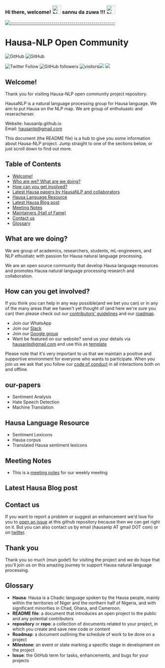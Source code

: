 ### Hi there,  welcome! <img src="https://user-images.githubusercontent.com/1303154/88677602-1635ba80-d120-11ea-84d8-d263ba5fc3c0.gif" width="28px" alt="hi"> sannu da zuwa !!! <img src="https://user-images.githubusercontent.com/1303154/88677602-1635ba80-d120-11ea-84d8-d263ba5fc3c0.gif" width="28px" alt="hi"> 


<!--
**hausa-nlp/Hausa-NLP** is a ✨ _special_ ✨ repository because its `README.md` (this file) appears on your GitHub profile.

Here are some ideas to get you started:

- 🔭 I’m currently working on ...
- 🌱 I’m currently learning ...
- 👯 I’m looking to collaborate on ...
- 🤔 I’m looking for help with ...
- 💬 Ask me about ...
- 📫 How to reach me: ...
- 😄 Pronouns: ...
- ⚡ Fun fact: ...
-->


<!-- ⚠️ This README has been generated from the file(s) "blueprint.md" ⚠️-->
[![-----------------------------------------------------](https://raw.githubusercontent.com/andreasbm/readme/master/assets/lines/colored.png)](#hausa-nlp)

# Hausa-NLP  Open Community


![GitHub](https://img.shields.io/github/license/hausaNLP/HausaNLP)
![GitHub](https://img.shields.io/badge/license-CCBY-yellow)


![Twitter Follow](https://img.shields.io/twitter/follow/hausanlp?label=follow&style=social)
![GitHub followers](https://img.shields.io/github/followers/hausanlp?style=social)
![visitors](https://visitor-badge.glitch.me/badge?page_id=hausanlp.hausanlp)[<img src="https://img.shields.io/badge/chat-on slack-yellow.svg?logo=slack">](https://join.slack.com/t/hausanlp/shared_invite/zt-ndbyv4td-VyhGaGgMPk0c4A2OIBk2mA) 
[<img src="https://img.shields.io/badge/visit-our site-yellow.svg?logo=web">](https://hausanlp.github.io/) 


## Welcome!

Thank you for visiting Hausa-NLP open community project repository.	

HausaNLP is a natural language processing group for Hausa language. We aim to put Hausa on the NLP map. We are group of enthutuastc and reseracherser. 

Website: hausanlp.github.io   
Email: hausanlp@gmail.com


This document (the README file) is a hub to give you some information about Hausa-NLP project. Jump straight to one of the sections below, or just scroll down to find out more.

## Table of Contents

  - [Welcome!](#welcome)
  - [Who are we? What are we doing?](#What-are-we-doing)
  - [How can you get involved?](#how-can-you-get-involved)
  - [Latest Hausa papers by HausaNLP and collaborators](#our-papers)
  - [Hausa Language Resource](#hausa-language-resource)
  - [Latest Hausa Blog post](#latest-hausa-blog-post)
  - [Meeting Notes](#meeting-notes)
  - [Maintainers (Hall of Fame)](#maintainers-hall-of-fame)
  - [Contact us](#contact-us)
  - [Glossary](#glossary)
  

## What are we doing?

We are group of academics, researchers, students, mL-engineeers, and NLP ethustiatc with passion for Hausa natural language processing. 

We are an open source community that develop Hausa language resources and promotes Hausa natural language processing research and collaboration.



## How can you get involved?

If you think you can help in any way possible(and we bet you can) or in any of the many areas that we haven't yet thought of (and here we're *sure* you can) then please check out our [contributors' guidelines](CONTRIBUTING.md) and our [roadmap](../../issues/1).


   - Join our WhatsApp
   - Join  our [Slack](https://join.slack.com/t/hausanlp/shared_invite/zt-ndbyv4td-VyhGaGgMPk0c4A2OIBk2mA)
   - Join our [Google group](hausa-nlp@googlegroups.com)
   - Want be featured on our website? send us your details via hausanlp@gmail.com and use this as [template](https://hausanlp.github.io/author/ibrahim-said-ahmad/)

Please note that it's very important to us that we maintain a positive and supportive environment for everyone who wants to participate. When you join us we ask that you follow our [code of conduct](CODE_OF_CONDUCT.md) in all interactions both on and offline.


## our-papers

 - Sentiment Analysis
 - Hate Speech Detection
 - Machine Translation

## Hausa Language Resource

   - Sentiment Lexicons
   - Hausa corpus
   - Translated Hausa sentiment lexicons 
  

## Meeting Notes 

   - This is a [meeting notes](https://hausanlp.github.io/meetings-note/) for our weekly meeting

## Latest Hausa Blog post


<!-- TODO: Add last video link 

## Maintainers (Hall of Fame)

-->


## Contact us

If you want to report a problem or suggest an enhancement we'd love for you to [open an issue](../../issues) at this github repository because then we can get right on it. But you can also contact us by email (hausanlp AT gmail DOT com) or on [twitter](https://twitter.com/hausanlp).

## Thank you

Thank you so much (mun gode!) for visiting the project and we do hope that you'll join us on this amazing journey to support Hausa natural language processing.

## Glossary

* **Hausa**:  Hausa is a Chadic language spoken by the Hausa people, mainly within the territories of Niger and the northern half of Nigeria, and with significant minorities in Chad, Ghana, and Cameroon.
* **README file**: a document that introduces an open project to the public and any potential contributors
* **repository** or **repo**: a collection of documents related to your project, in which you create and save new code or content
* **Roadmap**: a document outlining the schedule of work to be done on a project
* **Milestone**: an event or state marking a specific stage in development on the project
* **Issue**: the GitHub term for tasks, enhancements, and bugs for your projects

